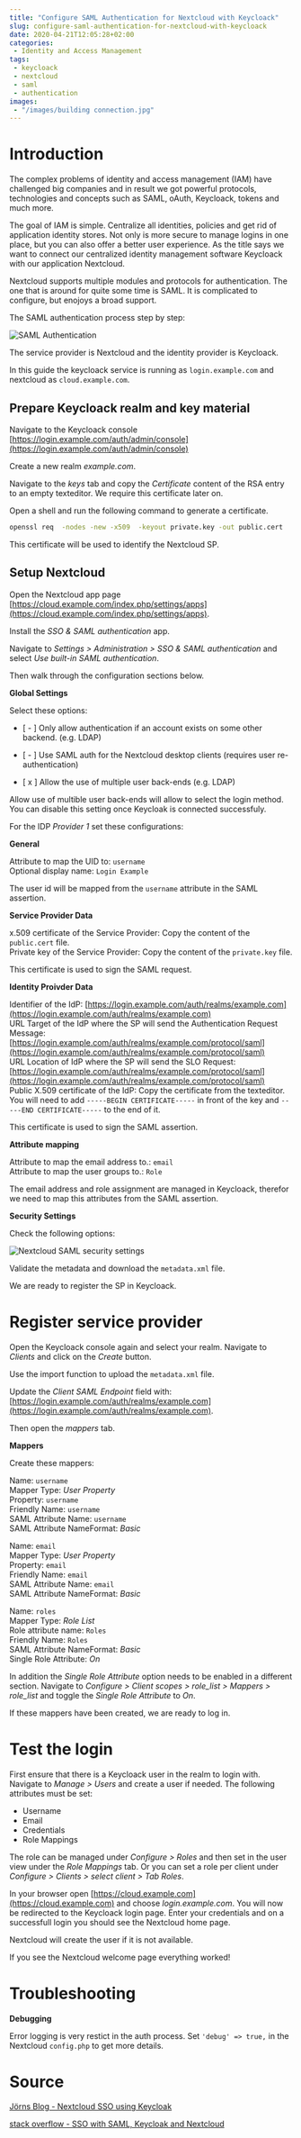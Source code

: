```yaml
---
title: "Configure SAML Authentication for Nextcloud with Keycloack"
slug: configure-saml-authentication-for-nextcloud-with-keycloack
date: 2020-04-21T12:05:28+02:00
categories:
 - Identity and Access Management 
tags:
 - keycloack
 - nextcloud
 - saml
 - authentication
images:
 - "/images/building connection.jpg"
---
```


# Introduction

The complex problems of identity and access management (IAM) have challenged big companies and in result we got powerful protocols, technologies and concepts such as SAML, oAuth, Keycloack, tokens and much more.

The goal of IAM is simple. Centralize all identities, policies and get rid of application identity stores. Not only is more secure to manage logins in one place, but you can also offer a better user experience. As the title says we want to connect our centralized identity management software Keycloack with our application Nextcloud.
<!--more-->

Nextcloud supports multiple modules and protocols for authentication. The one that is around for quite some time is SAML. It is complicated to configure, but enojoys a broad support.

The SAML authentication process step by step:

![SAML Authentication](/images/SAML%20Authentication.png)

The service provider is Nextcloud and the identity provider is Keycloack.

In this guide the keycloack service is running as `login.example.com` and nextcloud as `cloud.example.com`.

## Prepare Keycloack realm and key material

Navigate to the Keycloack console [https://login.example.com/auth/admin/console](https://login.example.com/auth/admin/console)

Create a new realm *example.com*.

Navigate to the *keys* tab and copy the *Certificate* content of the RSA entry to an empty texteditor. We require this certificate later on.

Open a shell and run the following command to generate a certificate.

```bash
openssl req  -nodes -new -x509  -keyout private.key -out public.cert
```

This certificate will be used to identify the Nextcloud SP.

## Setup Nextcloud

Open the Nextcloud app page [https://cloud.example.com/index.php/settings/apps](https://cloud.example.com/index.php/settings/apps).

Install the *SSO & SAML authentication* app.

Navigate to *Settings > Administration > SSO & SAML authentication* and select *Use built-in SAML authentication*.

Then walk through the configuration sections below.

**Global Settings**

Select these options:

- [ - ] Only allow authentication if an account exists on some other backend. (e.g. LDAP)

- [ - ] Use SAML auth for the Nextcloud desktop clients (requires user re-authentication)

- [ x ] Allow the use of multiple user back-ends (e.g. LDAP)

Allow use of multible user back-ends will allow to select the login method. You can disable this setting once Keycloak is connected successfuly. 

For the IDP *Provider 1* set these configurations:

**General**

Attribute to map the UID to: `username`  
Optional display name: `Login Example`

The user id will be mapped from the `username` attribute in the SAML assertion.

**Service Provider Data**

x.509 certificate of the Service Provider: Copy the content of the `public.cert` file.  
Private key of the Service Provider: Copy the content of the `private.key` file.

This certificate is used to sign the SAML request.

**Identity Proivder Data**

Identifier of the IdP: [https://login.example.com/auth/realms/example.com](https://login.example.com/auth/realms/example.com)  
URL Target of the IdP where the SP will send the Authentication Request Message: [https://login.example.com/auth/realms/example.com/protocol/saml](https://login.example.com/auth/realms/example.com/protocol/saml)  
URL Location of IdP where the SP will send the SLO Request: [https://login.example.com/auth/realms/example.com/protocol/saml](https://login.example.com/auth/realms/example.com/protocol/saml)  
Public X.509 certificate of the IdP: Copy the certificate from the texteditor. You will need to add `-----BEGIN CERTIFICATE-----` in front of the key and `-----END CERTIFICATE-----` to the end of it.

This certificate is used to sign the SAML assertion.

**Attribute mapping**

Attribute to map the email address to.: `email`  
Attribute to map the user groups to.: `Role`

The email address and role assignment are managed in Keycloack, therefor we need to map this attributes from the SAML assertion.

**Security Settings**

Check the following options:

![Nextcloud SAML security settings](/images/Nextcloud%20SAML%20security%20settings.png)

Validate the metadata and download the `metadata.xml` file.

We are ready to register the SP in Keycloack.

# Register service provider

Open the Keycloack console again and select your realm. Navigate to *Clients* and click on the *Create* button.

Use the import function to upload the `metadata.xml` file.

Update the *Client SAML Endpoint* field with: [https://login.example.com/auth/realms/example.com](https://login.example.com/auth/realms/example.com).

Then open the *mappers* tab.

**Mappers**

Create these mappers:

Name: `username`  
Mapper Type: *User Property*  
Property: `username`  
Friendly Name: `username`  
SAML Attribute Name: `username`  
SAML Attribute NameFormat: *Basic*

Name: `email`  
Mapper Type: *User Property*  
Property: `email`  
Friendly Name: `email`  
SAML Attribute Name: `email`  
SAML Attribute NameFormat: *Basic*

Name: `roles`  
Mapper Type: *Role List*  
Role attribute name: `Roles`  
Friendly Name: `Roles`  
SAML Attribute NameFormat: *Basic*  
Single Role Attribute: *On*

In addition the *Single Role Attribute* option needs to be enabled in a different section. Navigate to *Configure > Client scopes > role_list > Mappers > role_list* and toggle the *Single Role Attribute* to *On*.

If these mappers have been created, we are ready to log in.

# Test the login

First ensure that there is a Keycloack user in the realm to login with. Navigate to *Manage > Users* and create a user if needed. The following attributes must be set:

* Username
* Email
* Credentials
* Role Mappings

The role can be managed under *Configure > Roles* and then set in the user view under the *Role Mappings* tab. Or you can set a role per client under *Configure > Clients > *select client* > Tab Roles*.

In your browser open [https://cloud.example.com](https://cloud.example.com) and choose *login.example.com*. You will now be redirected to the Keycloack login page. Enter your credentials and on a successfull login you should see the Nextcloud home page.

Nextcloud will create the user if it is not available.

If you see the Nextcloud welcome page everything worked!

# Troubleshooting

**Debugging**

Error logging is very restict in the auth process. Set `'debug' => true,` in the Nextcloud `config.php` to get more details.

# Source

[Jörns Blog - Nextcloud SSO using Keycloak](https://www.muehlencord.de/wordpress/2019/12/14/nextcloud-sso-using-keycloak/)

[stack overflow - SSO with SAML, Keycloak and Nextcloud](https://stackoverflow.com/questions/48400812/sso-with-saml-keycloak-and-nextcloud)
